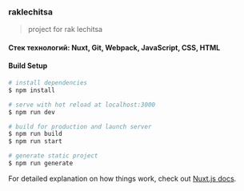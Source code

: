 ### raklechitsa

> project for rak lechitsa

#### Стек технологий: Nuxt, Git, Webpack, JavaScript, CSS, HTML

#### Build Setup

```bash
# install dependencies
$ npm install

# serve with hot reload at localhost:3000
$ npm run dev

# build for production and launch server
$ npm run build
$ npm run start

# generate static project
$ npm run generate
```

For detailed explanation on how things work, check out [Nuxt.js docs](https://nuxtjs.org).
